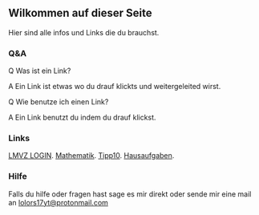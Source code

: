 ## Wilkommen auf dieser Seite

Hier sind alle infos und Links die du brauchst.

### Q&A

Q Was ist ein Link?

A Ein Link ist etwas wo du drauf klickts und weitergeleited wirst.

Q Wie benutze ich einen Link?

A Ein Link benutzt du indem du drauf klickst.

### Links

 [LMVZ LOGIN](https://digital.lmvz.ch). [Mathematik](https://www.lmvz.ch/schule/mathematik-sekundarstufe-i). [Tipp10](https://fksz.tipp10.com/en/). [Hausaufgaben](https://trello.com/b/JMlTSKYQ/hausaufgaben).


### Hilfe

Falls du hilfe oder fragen hast sage es mir direkt oder sende mir eine mail an lolors17yt@protonmail.com
